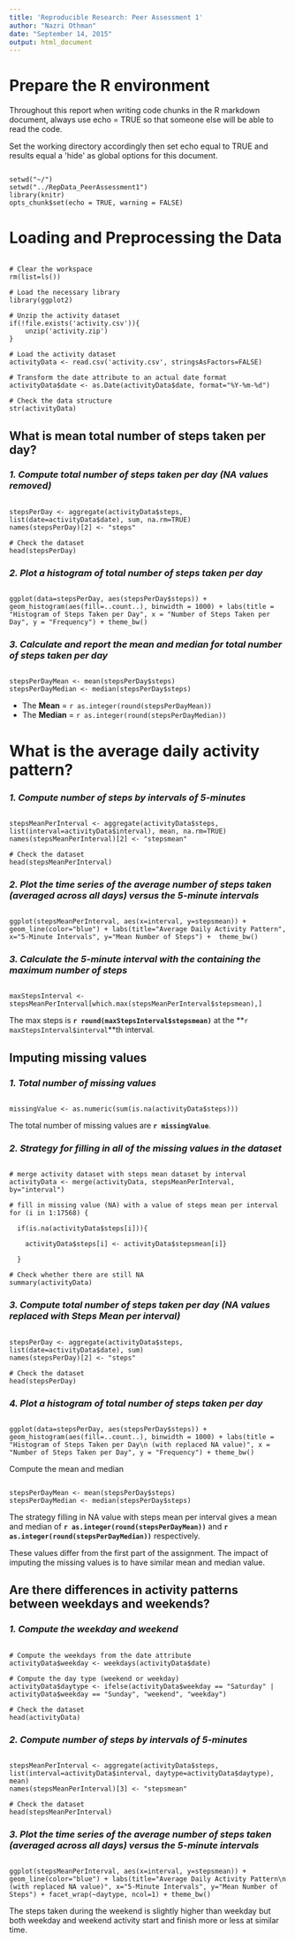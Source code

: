 ```yaml
---
title: 'Reproducible Research: Peer Assessment 1'
author: "Nazri Othman"
date: "September 14, 2015"
output: html_document
---
```



# **Prepare the R environment**

Throughout this report when writing code chunks in the R markdown document, always use echo = TRUE so that someone else will be able to read the code.

Set the working directory accordingly then set echo equal to TRUE and results equal a 'hide' as global options for this document. 
```{r}

setwd("~/")
setwd("../RepData_PeerAssessment1")
library(knitr)
opts_chunk$set(echo = TRUE, warning = FALSE)

```

 
# **Loading and Preprocessing the Data**

```{r}

# Clear the workspace
rm(list=ls())

# Load the necessary library
library(ggplot2)

# Unzip the activity dataset
if(!file.exists('activity.csv')){
    unzip('activity.zip')
}

# Load the activity dataset
activityData <- read.csv('activity.csv', stringsAsFactors=FALSE)

# Transform the date attribute to an actual date format
activityData$date <- as.Date(activityData$date, format="%Y-%m-%d")

# Check the data structure
str(activityData)

```

  


## **What is mean total number of steps taken per day?**
 
### *1. Compute total number of steps taken per day (NA values removed)*
```{r}

stepsPerDay <- aggregate(activityData$steps, list(date=activityData$date), sum, na.rm=TRUE)
names(stepsPerDay)[2] <- "steps"

# Check the dataset
head(stepsPerDay)

```
 
### *2. Plot a histogram of total number of steps taken per day*
```{r}

ggplot(data=stepsPerDay, aes(stepsPerDay$steps)) + geom_histogram(aes(fill=..count..), binwidth = 1000) + labs(title = "Histogram of Steps Taken per Day", x = "Number of Steps Taken per Day", y = "Frequency") + theme_bw() 

```
 
### *3. Calculate and report the mean and median for total number of steps taken per day*
```{r}

stepsPerDayMean <- mean(stepsPerDay$steps)
stepsPerDayMedian <- median(stepsPerDay$steps)

```
 
- The **Mean** = `r as.integer(round(stepsPerDayMean))` 
- The **Median** = `r as.integer(round(stepsPerDayMedian))`

  
  
# **What is the average daily activity pattern?**

### *1. Compute number of steps by intervals of 5-minutes*
```{r}

stepsMeanPerInterval <- aggregate(activityData$steps, list(interval=activityData$interval), mean, na.rm=TRUE)
names(stepsMeanPerInterval)[2] <- "stepsmean"

# Check the dataset
head(stepsMeanPerInterval)
```

### *2. Plot the time series of the average number of steps taken (averaged across all days) versus the 5-minute intervals*
```{r}

ggplot(stepsMeanPerInterval, aes(x=interval, y=stepsmean)) + geom_line(color="blue") + labs(title="Average Daily Activity Pattern", x="5-Minute Intervals", y="Mean Number of Steps") +  theme_bw()

```

### *3. Calculate the 5-minute interval with the containing the maximum number of steps*
```{r}

maxStepsInterval <- stepsMeanPerInterval[which.max(stepsMeanPerInterval$stepsmean),]

```

The max steps is **`r round(maxStepsInterval$stepsmean)`** at the **`r maxStepsInterval$interval`**th interval.

  

## **Imputing missing values**

### *1. Total number of missing values*
```{r}

missingValue <- as.numeric(sum(is.na(activityData$steps)))

```

The total number of missing values are **`r missingValue`**.


### *2. Strategy for filling in all of the missing values in the dataset*
```{r}

# merge activity dataset with steps mean dataset by interval
activityData <- merge(activityData, stepsMeanPerInterval, by="interval")

# fill in missing value (NA) with a value of steps mean per interval 
for (i in 1:17568) {
  
  if(is.na(activityData$steps[i])){
     
    activityData$steps[i] <- activityData$stepsmean[i]}
    
  }

# Check whether there are still NA 
summary(activityData)

```

### *3. Compute total number of steps taken per day (NA values replaced with Steps Mean per interval)*
```{r}

stepsPerDay <- aggregate(activityData$steps, list(date=activityData$date), sum)
names(stepsPerDay)[2] <- "steps"

# Check the dataset
head(stepsPerDay)

```
 
### *4. Plot a histogram of total number of steps taken per day*
```{r}

ggplot(data=stepsPerDay, aes(stepsPerDay$steps)) + geom_histogram(aes(fill=..count..), binwidth = 1000) + labs(title = "Histogram of Steps Taken per Day\n (with replaced NA value)", x = "Number of Steps Taken per Day", y = "Frequency") + theme_bw() 

```

Compute the mean and median
```{r}

stepsPerDayMean <- mean(stepsPerDay$steps)
stepsPerDayMedian <- median(stepsPerDay$steps)

```
 
The strategy filling in NA value with steps mean per interval gives a mean and median of **`r as.integer(round(stepsPerDayMean))`** and **`r as.integer(round(stepsPerDayMedian))`** respectively.

These values differ from the first part of the assignment. The impact of imputing the missing values is to have similar mean and median value.





## **Are there differences in activity patterns between weekdays and weekends?**

### *1. Compute the weekday and weekend*
```{r}

# Compute the weekdays from the date attribute
activityData$weekday <- weekdays(activityData$date)

# Compute the day type (weekend or weekday)
activityData$daytype <- ifelse(activityData$weekday == "Saturday" | activityData$weekday == "Sunday", "weekend", "weekday")

# Check the dataset
head(activityData)

```

### *2. Compute number of steps by intervals of 5-minutes*
```{r}

stepsMeanPerInterval <- aggregate(activityData$steps, list(interval=activityData$interval, daytype=activityData$daytype), mean)
names(stepsMeanPerInterval)[3] <- "stepsmean"

# Check the dataset
head(stepsMeanPerInterval)

```


### *3. Plot the time series of the average number of steps taken (averaged across all days) versus the 5-minute intervals*
```{r}

ggplot(stepsMeanPerInterval, aes(x=interval, y=stepsmean)) + geom_line(color="blue") + labs(title="Average Daily Activity Pattern\n (with replaced NA value)", x="5-Minute Intervals", y="Mean Number of Steps") + facet_wrap(~daytype, ncol=1) + theme_bw()

```

The steps taken during the weekend is slightly higher than weekday but both weekday and weekend activity start and finish more or less at similar time.
